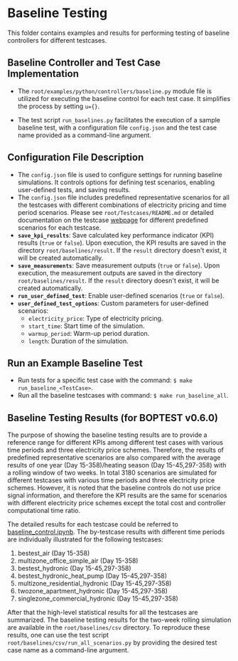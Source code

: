 # Baseline Testing

This folder contains examples and results for performing testing of baseline controllers for different testcases.

## Baseline Controller and Test Case Implementation

- The `root/examples/python/controllers/baseline.py` module file is utilized for executing the baseline control for each test case. It simplifies the process by setting `u={}`.

- The test script `run_baselines.py` facilitates the execution of a sample baseline test, with a configuration file `config.json` and the test case name provided as a command-line argument.

## Configuration File Description

- The `config.json` file is used to configure settings for running baseline simulations. It controls options for defining test scenarios, enabling user-defined tests, and saving results.
- The `config.json` file includes predefined representative scenarios for all the testcases with different combinations of electricity pricing and time period scenarios. Please see `root/Testcases/README.md` or detailed documentation on the testcase [webpage](https://ibpsa.github.io/project1-boptest/testcases/index.html) for different predefined scenarios for each testcase.
- **`save_kpi_results`**: Save calculated key performance indicator (KPI) results (`true` or `false`). Upon execution, the KPI results are saved in the directory `root/baselines/result`. If the `result` directory doesn't exist, it will be created automatically.
- **`save_measurements`**: Save measurement outputs (`true` or `false`). Upon execution, the measurement outputs are saved in the directory `root/baselines/result`. If the `result` directory doesn't exist, it will be created automatically.
- **`run_user_defined_test`**: Enable user-defined scenarios (`true` or `false`).
- **`user_defined_test_options`**: Custom parameters for user-defined scenarios:
  - `electricity_price`: Type of electricity pricing.
  - `start_time`: Start time of the simulation.
  - `warmup_period`: Warm-up period duration.
  - `length`: Duration of the simulation.


## Run an Example Baseline Test

- Run tests for a specific test case with the command: `$ make run_baseline_<TestCase>`.
- Run all the baseline testcases with command: `$ make run_baseline_all`.

## Baseline Testing Results (for BOPTEST v0.6.0)

The purpose of showing the baseline testing results are to provide a reference range for different KPIs among different test cases with various time periods and three electricity price schemes.  Therefore, the results of predefined representative scenarios are also compared with the average results of one year (Day 15-358)/heating season (Day 15-45,297-358) with a rolling window of two weeks.
In total 3180 scenarios are simulated for different testcases with various time periods and three electricity price schemes.
However, it is noted that the baseline controls do not use price signal information, and therefore the KPI results are the same for scenarios with different electricity price schemes except the total cost and controller computational time ratio.

The detailed results for each testcase could be referred to [baseline_control.ipynb](baseline_control.ipynb).
The by-testcase results with different time periods are individually illustrated for the following testcases:

1. bestest_air (Day 15-358)
2. multizone_office_simple_air (Day 15-358)
3. bestest_hydronic (Day 15-45,297-358)
4. bestest_hydronic_heat_pump (Day 15-45,297-358)
5. multizone_residential_hydronic (Day 15-45,297-358)
6. twozone_apartment_hydronic (Day 15-45,297-358)
7. singlezone_commercial_hydronic (Day 15-45,297-358)

After that the high-level statistical results for all the testcases are summarized. The baseline testing results for the two-week rolling simulation are available in the `root/baselines/csv` directory. To reproduce these results, one can use the test script `root/baselines/csv/run_all_scenarios.py` by providing the desired test case name as a command-line argument.
